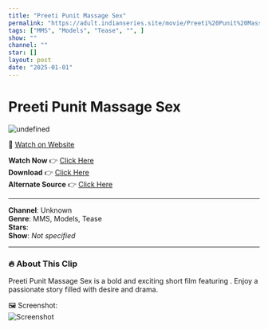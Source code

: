 ```yaml
---
title: "Preeti Punit Massage Sex"
permalink: "https://adult.indianseries.site/movie/Preeti%20Punit%20Massage%20Sex"
tags: ["MMS", "Models", "Tease", "", ]
show: ""
channel: ""
star: []
layout: post
date: "2025-01-01"
---
```


# Preeti Punit Massage Sex

![undefined](https://desisins.com/wp-content/uploads/2024/09/Nikk-n-Preeti-Puneet-MMS-DesiSins.com_.jpg)

🔗 [Watch on Website](https://adult.indianseries.site/movie/Preeti%20Punit%20Massage%20Sex)

**Watch Now** 👉 [Click Here](https://adult.indianseries.site/movie/Preeti%20Punit%20Massage%20Sex)  
**Download** 👉 [Click Here](https://adult.indianseries.site/movie/Preeti%20Punit%20Massage%20Sex)  
**Alternate Source** 👉 [Click Here](https://adult.indianseries.site/movie/Preeti%20Punit%20Massage%20Sex)

---

**Channel**: Unknown  
**Genre**: MMS, Models, Tease  
**Stars**:   
**Show**: *Not specified*

---

### 🔥 About This Clip

Preeti Punit Massage Sex is a bold and exciting short film featuring . Enjoy a passionate story filled with desire and drama.
 
🖼️ Screenshot:  
![Screenshot](https://desisins.com/wp-content/uploads/2024/09/Nikk-n-Preeti-Puneet-MMS-DesiSins.com_.jpg)
